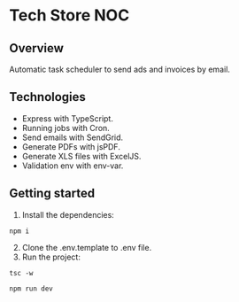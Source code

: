 # Tech Store NOC

## Overview
Automatic task scheduler to send ads and invoices by email.

## Technologies
* Express with TypeScript.
* Running jobs with Cron.
* Send emails with SendGrid.
* Generate PDFs with jsPDF.
* Generate XLS files with ExcelJS.
* Validation env with env-var.

## Getting started
1. Install the dependencies:
```
npm i
```
2. Clone the .env.template to .env file.
3. Run the project:
```
tsc -w
```
```
npm run dev
```